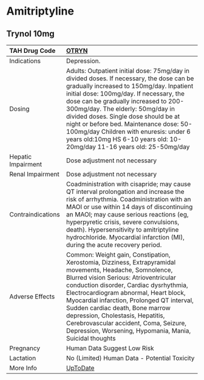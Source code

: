 # Amitriptyline

## Trynol 10mg

| TAH Drug Code      | [OTRYN](https://www.tahsda.org.tw/drugs/hissearch.php?drug_code=OTRYN)                                                                                                                                                                                                                                                                                                                                                                                             |
|:-------------------|:-------------------------------------------------------------------------------------------------------------------------------------------------------------------------------------------------------------------------------------------------------------------------------------------------------------------------------------------------------------------------------------------------------------------------------------------------------------------|
| Indications        | Depression.                                                                                                                                                                                                                                                                                                                                                                                                                                                        |
| Dosing             | Adults: Outpatient initial dose: 75mg/day in divided doses. If necessary, the dose can be gradually increased to 150mg/day. Inpatient initial dose: 100mg/day. If necessary, the dose can be gradually increased to 200-300mg/day. The elderly: 50mg/day in divided doses. Single dose should be at night or before bed. Maintenance dose: 50-100mg/day Children with enuresis: under 6 years old:10mg HS 6-10 years old: 10-20mg/day 11-16 years old: 25-50mg/day |
| Hepatic Impairment | Dose adjustment not necessary                                                                                                                                                                                                                                                                                                                                                                                                                                      |
| Renal Impairment   | Dose adjustment not necessary                                                                                                                                                                                                                                                                                                                                                                                                                                      |
| Contraindications  | Coadministration with cisapride; may cause QT interval prolongation and increase the risk of arrhythmia. Coadministration with an MAOI or use within 14 days of discontinuing an MAOI; may cause serious reactions (eg, hyperpyretic crisis, severe convulsions, death). Hypersensitivity to amitriptyline hydrochloride. Myocardial infarction (MI), during the acute recovery period.                                                                            |
| Adverse Effects    | Common: Weight gain, Constipation, Xerostomia, Dizziness, Extrapyramidal movements, Headache, Somnolence, Blurred vision Serious: Atrioventricular conduction disorder, Cardiac dysrhythmia, Electrocardiogram abnormal, Heart block, Myocardial infarction, Prolonged QT interval, Sudden cardiac death, Bone marrow depression, Cholestasis, Hepatitis, Cerebrovascular accident, Coma, Seizure, Depression, Worsening, Hypomania, Mania, Suicidal thoughts      |
| Pregnancy          | Human Data Suggest Low Risk                                                                                                                                                                                                                                                                                                                                                                                                                                        |
| Lactation          | No (Limited) Human Data - Potential Toxicity                                                                                                                                                                                                                                                                                                                                                                                                                       |
| More Info          | [UpToDate](https://www.uptodate.com/contents/amitriptyline-drug-information)                                                                                                                                                                                                                                                                                                                                                                                       |

